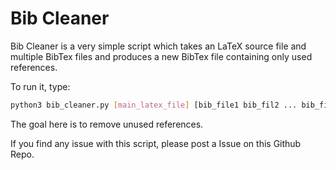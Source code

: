 # Bib Cleaner
 
Bib Cleaner is a very simple script which takes an LaTeX source file and multiple BibTex files and produces a new BibTex file containing only used references.

To run it, type:

```sh
python3 bib_cleaner.py [main_latex_file] [bib_file1 bib_fil2 ... bib_filen] > new_bib.bib
```

The goal here is to remove unused references.

If you find any issue with this script, please post a Issue on this Github Repo.